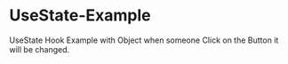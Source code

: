 # UseState-Example
UseState Hook Example with Object when someone Click on the Button it will be changed.

